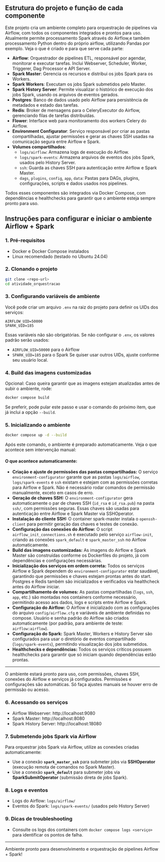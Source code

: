 ## Estrutura do projeto e função de cada componente

Este projeto cria um ambiente completo para orquestração de pipelines via Airflow, com todos os componentes integrados e prontos para uso. Atualmente permite processamento Spark através do Airflow,e também processamento Python dentro do próprio airflow, utilizando Pandas por exemplo. Veja o que é criado e para que serve cada parte:

- **Airflow**: Orquestrador de pipelines ETL, responsável por agendar, monitorar e executar tarefas. Inclui Webserver, Scheduler, Worker, Triggerer, Dag Processor e API Server.
- **Spark Master**: Gerencia os recursos e distribui os jobs Spark para os Workers.
- **Spark Workers**: Executam os jobs Spark submetidos pelo Master.
- **Spark History Server**: Permite visualizar o histórico de execução dos jobs Spark, usando os arquivos de eventos gerados.
- **Postgres**: Banco de dados usado pelo Airflow para persistência de metadados e estado das tarefas.
- **Redis**: Broker de mensagens para o CeleryExecutor do Airflow, gerenciando filas de tarefas distribuídas.
- **Flower**: Interface web para monitoramento dos workers Celery do Airflow.
- **Environment Configurator**: Serviço responsável por criar as pastas compartilhadas, ajustar permissões e gerar as chaves SSH usadas na comunicação segura entre Airflow e Spark.
- **Volumes compartilhados**:
  - `logs/airflow`: Armazena logs de execução do Airflow.
  - `logs/spark-events`: Armazena arquivos de eventos dos jobs Spark, usados pelo History Server.
  - `ssh`: Guarda as chaves SSH para autenticação entre Airflow e Spark Master.
  - `dags`, `plugins`, `config`, `app`, `data`: Pastas para DAGs, plugins, configurações, scripts e dados usados nos pipelines.

Todos esses componentes são integrados via Docker Compose, com dependências e healthchecks para garantir que o ambiente esteja sempre pronto para uso.

## Instruções para configurar e iniciar o ambiente Airflow + Spark

### 1. Pré-requisitos
- Docker e Docker Compose instalados
- Linux recomendado (testado no Ubuntu 24.04)

### 2. Clonando o projeto
```bash
git clone <repo-url>
cd atividade_orquestracao
```

### 3. Configurando variáveis de ambiente

Você pode criar um arquivo `.env` na raiz do projeto para definir os UIDs dos serviços:
```
AIRFLOW_UID=50000
SPARK_UID=185
```
Essas variáveis não são obrigatórias. Se não configurar o `.env`, os valores padrão serão usados:
- `AIRFLOW_UID=50000` para o Airflow
- `SPARK_UID=185` para o Spark
Se quiser usar outros UIDs, ajuste conforme seu usuário local.


### 4. Build das imagens customizadas
Opcional: Caso queira garantir que as imagens estejam atualizadas antes de subir o ambiente, rode:
```bash
docker compose build
```
Se preferir, pode pular este passo e usar o comando do próximo item, que já inclui a opção `--build`.

### 5. Inicializando o ambiente

```bash
docker compose up -d --build
```
Após este comando, o ambiente é preparado automaticamente. Veja o que acontece sem intervenção manual:

#### O que acontece automaticamente:
- **Criação e ajuste de permissões das pastas compartilhadas:**
  O serviço `environment-configurator` garante que as pastas `logs/airflow`, `logs/spark-events` e `ssh` existam e estejam com as permissões corretas para Airflow e Spark. Não é necessário rodar comandos de permissão manualmente, exceto em casos de erro.
- **Geração de chaves SSH:**
  O `environment-configurator` gera automaticamente o par de chaves SSH (`id_rsa` e `id_rsa.pub`) na pasta `ssh/`, com permissões seguras. Essas chaves são usadas para autenticação entre Airflow e Spark Master via SSHOperator.
- **Instalação do cliente SSH:**
  O container spark-master instala o `openssh-client` para permitir geração das chaves e testes de conexão.
- **Configuração das conexões do Airflow:**
  O script `airflow_init_connections.sh` é executado pelo serviço `airflow-init`, criando as conexões `spark_default` e `spark_master_ssh` no Airflow automaticamente.
- **Build das imagens customizadas:**
  As imagens do Airflow e Spark Master são construídas conforme os Dockerfiles do projeto, já com dependências e configurações necessárias.
- **Inicialização dos serviços em ordem correta:**
  Todos os serviços Airflow e Spark dependem do `environment-configurator` estar saudável, garantindo que permissões e chaves estejam prontas antes do start. Postgres e Redis também são inicializados e verificados via healthcheck antes do Airflow iniciar.
- **Compartilhamento de volumes:**
  As pastas compartilhadas (`logs`, `ssh`, `app`, etc.) são montadas nos containers conforme necessário, permitindo acesso aos dados, logs e scripts entre Airflow e Spark.
- **Configuração do Airflow:**
  O Airflow é inicializado com as configurações do arquivo `config/airflow.cfg` e variáveis de ambiente definidas no compose. Usuário e senha padrão do Airflow são criados automaticamente (por padrão, para ambiente de teste: `airflow:airflow`).
- **Configuração do Spark:**
  Spark Master, Workers e History Server são configurados para usar o diretório de eventos compartilhado (`logs/spark-events`), permitindo visualização dos jobs submetidos.
- **Healthchecks e dependências:**
  Todos os serviços críticos possuem healthchecks para garantir que só iniciam quando dependências estão prontas.

---
O ambiente estará pronto para uso, com permissões, chaves SSH, conexões do Airflow e serviços já configurados. Permissões e configurações são automáticas. Só faça ajustes manuais se houver erro de permissão ou acesso.

### 6. Acessando os serviços
- Airflow Webserver: http://localhost:9080
- Spark Master: http://localhost:8080
- Spark History Server: http://localhost:18080

### 7. Submetendo jobs Spark via Airflow
Para orquestrar jobs Spark via Airflow, utilize as conexões criadas automaticamente:
- Use a conexão **`spark_master_ssh`** para submeter jobs via **SSHOperator** (execução remota de comandos no Spark Master).
- Use a conexão **`spark_default`** para submeter jobs via **SparkSubmitOperator** (submissão direta de jobs Spark).

### 8. Logs e eventos
- Logs do Airflow: `logs/airflow/`
- Eventos do Spark: `logs/spark-events/` (usados pelo History Server)

### 9. Dicas de troubleshooting
- Consulte os logs dos containers com `docker compose logs <serviço>` para identificar os pontos de falha.

---
Ambiente pronto para desenvolvimento e orquestração de pipelines Airflow + Spark!
